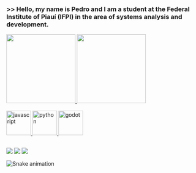 ### >> Hello, my name is Pedro and I am a student at the Federal Institute of Piauí (IFPI) in the area of ​​systems analysis and development.

 <div>
  <a href="https://github.com/PedroVenanci0">
  <img height="180em" src="https://github-readme-stats.vercel.app/api?username=PedroVenanci0&show_icons=true&theme=tokyonight&include_all_commits=true&count_private=true"/>
  <img height="180em" src="https://github-readme-stats.vercel.app/api/top-langs/?username=PedroVenanci0&layout=compact&langs_count=16&theme=tokyonight"/>
</div>

<div style="display: inline_block"><br>
  <img width="64" height="64" src="https://img.icons8.com/nolan/64/javascript.png" alt="javascript"/>
  <img width="64" height="64" src="https://img.icons8.com/nolan/64/python.png" alt="python"/>
  <img width="64" height="64" src="https://img.icons8.com/nolan/64/godot.png" alt="godot"/>                 
</div>
  
  ##

  <div> 
    
  <a href="https://instagram.com/_pedrovds_" target="_blank"><img src="https://img.shields.io/badge/-Instagram-%23E4405F?style=for-the-badge&logo=instagram&logoColor=white" target="_blank"></a>
  <a href = "mailto:contato@pedrovictor280704@gmail.com"><img src="https://img.shields.io/badge/-Gmail-%23333?style=for-the-badge&logo=gmail&logoColor=white" target="_blank"></a>
  <a href="https://www.linkedin.com/in/pedro-victor-627a04256" target="_blank"><img src="https://img.shields.io/badge/-LinkedIn-%230077B5?style=for-the-badge&logo=linkedin&logoColor=white" target="_blank"></a> 
 
  ![Snake animation](https://github.com/PedroVenanci0/PedroVenanci0/blob/output/github-contribution-grid-snake.svg)
 
</div>
